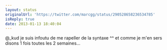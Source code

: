 ```yaml
---
layout: status
originalUrl: 'https://twitter.com/marcgg/status/290528658236534785'
isReply: true
date: 2013-01-13 18:40:04
---
```


@_kud je suis infoutu de me rapeller de la syntaxe ^^ et comme je m'en sers disons 1 fois toutes les 2 semaines...
